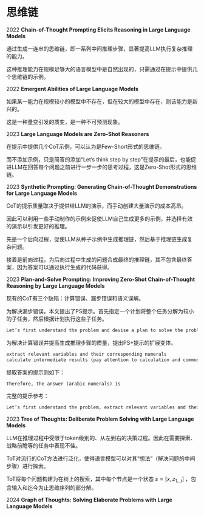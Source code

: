 # 思维链

2022 **Chain-of-Thought Prompting Elicits Reasoning in Large Language Models**

通过生成一连串的思维链，即一系列中间推理步骤，显著提高LLM执行复杂推理的能力。

这种推理能力在规模足够大的语言模型中是自然出现的，只需通过在提示中提供几个思维链的示例。

2022 **Emergent Abilities of Large Language Models**

如果某一能力在规模较小的模型中不存在，但在较大的模型中存在，则该能力是新兴的。

这是一种量变引发的质变，是一种不可预测现象。

2023 **Large Language Models are Zero-Shot Reasoners**

在提示中提供几个CoT示例，可以认为是Few-Short形式的思维链。

而不添加示例，只是简答的添加“Let’s think step by step”在提示的最后，也能促进LLM在回答每个问题之前进行一步一步的思考过程，这是Zero-Shot形式的思维链。

2023 **Synthetic Prompting: Generating Chain-of-Thought Demonstrations for Large  Language Models**

CoT的提示质量取决于提供给LLM的演示，而手动创建大量演示的成本高昂。

因此可以利用一些手动制作的示例来促使LLM自己生成更多的示例，并选择有效的演示以引发更好的推理。

先是一个后向过程，促使LLM从种子示例中生成推理链，然后基于推理链生成复杂问题。

接着是前向过程，为后向过程中生成的问题合成最终的推理链，其不包含最终答案，因为答案可以通过执行生成的代码获得。

2023 **Plan-and-Solve Prompting: Improving Zero-Shot Chain-of-Thought  Reasoning by Large Language Models**

现有的CoT有三个缺陷：计算错误、漏步错误和语义误解。

为解决漏步错误，本文提出了PS提示。首先指定一个计划将整个任务分解为较小的子任务，然后根据计划执行这些子任务。

```txt
Let’s first understand the problem and devise a plan to solve the problem. Then, let’s carry out the plan and solve the problem step by step
```

为解决计算错误并提高生成推理步骤的质量，提出PS+提示的扩展变体。

```txt
extract relevant variables and their corresponding numerals
calculate intermediate results (pay attention to calculation and commonsense)
```

提取答案的提示则如下：

```txt
Therefore, the answer (arabic numerals) is
```

完整的提示参考：

```txt
Let’s first understand the problem, extract relevant variables and their corresponding numerals, and make a plan. Then, let’s carry out the plan, calculate intermediate variables (pay attention to correct numerical calculation and commonsense), solve the problem step by step, and show the answer.
```

2023 **Tree of Thoughts: Deliberate Problem Solving with Large Language Models**

LLM在推理过程中受限于token级别的、从左到右的决策过程。因此在需要探索、战略前瞻等的任务中表现不佳。

ToT对流行的CoT方法进行泛化，使得语言模型可以对其“想法”（解决问题的中间步骤）进行探索。

ToT将每个问题构建为在树上的搜索，其中每个节点是一个状态 $s=[x,z_{1...i}]$ ，包含输入和迄今为止思维序列的部分解。

2024 **Graph of Thoughts: Solving Elaborate Problems with Large Language Models**









